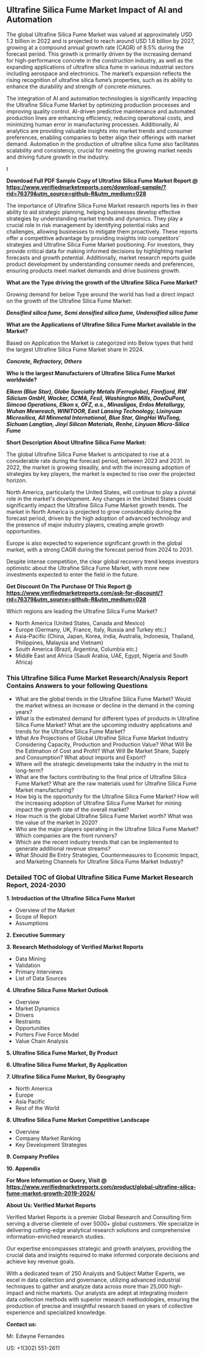 <h2>Ultrafine Silica Fume Market Impact of AI and Automation</h2><p>The global Ultrafine Silica Fume Market was valued at approximately USD 1.2 billion in 2022 and is projected to reach around USD 1.8 billion by 2027, growing at a compound annual growth rate (CAGR) of 8.5% during the forecast period. This growth is primarily driven by the increasing demand for high-performance concrete in the construction industry, as well as the expanding applications of ultrafine silica fume in various industrial sectors including aerospace and electronics. The market’s expansion reflects the rising recognition of ultrafine silica fume’s properties, such as its ability to enhance the durability and strength of concrete mixtures.</p><p>The integration of AI and automation technologies is significantly impacting the Ultrafine Silica Fume Market by optimizing production processes and improving quality control. AI-driven predictive maintenance and automated production lines are enhancing efficiency, reducing operational costs, and minimizing human error in manufacturing processes. Additionally, AI analytics are providing valuable insights into market trends and consumer preferences, enabling companies to better align their offerings with market demand. Automation in the production of ultrafine silica fume also facilitates scalability and consistency, crucial for meeting the growing market needs and driving future growth in the industry.</p>t</p><p id="" class=""><strong>Download Full PDF Sample Copy of Ultrafine Silica Fume Market Report @ <a href="https://www.verifiedmarketreports.com/download-sample/?rid=76379&utm_source=github-R&utm_medium=028" target="_blank">https://www.verifiedmarketreports.com/download-sample/?rid=76379&utm_source=github-R&utm_medium=028</a></strong></p><p>The importance of&nbsp;Ultrafine Silica Fume Market research reports lies in their ability to aid strategic planning, helping businesses develop effective strategies by understanding market trends and dynamics. They play a crucial role in risk management by identifying potential risks and challenges, allowing businesses to mitigate them proactively. These reports offer a competitive advantage by providing insights into competitors' strategies and Ultrafine Silica Fume Market positioning. For investors, they provide critical data for making informed decisions by highlighting market forecasts and growth potential. Additionally, market research reports guide product development by understanding consumer needs and preferences, ensuring products meet market demands and drive business growth.</p><p><strong>What are the&nbsp;Type driving the growth of the Ultrafine Silica Fume Market?</strong></p><p id="" class="">Growing demand for below Type around the world has had a direct impact on the growth of the Ultrafine Silica Fume Market:</p><em><strong>Densified silica fume, Semi densified silica fume, Undensified silica fume</strong></em></p><strong>What are the&nbsp;Applications&nbsp;of Ultrafine Silica Fume Market available in the Market?</strong></p><p id="" class="">Based on Application the Market is categorized into Below types that held the largest Ultrafine Silica Fume Market share In 2024.</p><em><strong>Concrete, Refractory, Others</strong></em></p><strong>Who is the largest Manufacturers of Ultrafine Silica Fume Market worldwide?</strong></p><p><em><strong>Elkem (Blue Star), Globe Specialty Metals (Ferroglobe), Finnfjord, RW Silicium GmbH, Wacker, CCMA, Fesil, Washington Mills, DowDuPont, Simcoa Operations, Elkon s, OFZ, a.s., Minasligas, Erdos Metallurgy, Wuhan Mewreach, WINITOOR, East Lansing Technology, Lixinyuan Microsilica, All Minmetal International, Blue Star, QingHai WuTong, Sichuan Langtian, Jinyi Silicon Materials, Renhe, Linyuan Micro-Silica Fume</strong></em></p><p id="" class=""><strong>Short Description About Ultrafine Silica Fume Market:</strong></p><p>The global Ultrafine Silica Fume Market is anticipated to rise at a considerable rate during the forecast period, between 2023 and 2031. In 2022, the market is growing steadily, and with the increasing adoption of strategies by key players, the market is expected to rise over the projected horizon.</p><p>North America, particularly the United States, will continue to play a pivotal role in the market's development. Any changes in the United States could significantly impact the Ultrafine Silica Fume Market growth trends. The market in North America is projected to grow considerably during the forecast period, driven by the high adoption of advanced technology and the presence of major industry players, creating ample growth opportunities.</p><p>Europe is also expected to experience significant growth in the global market, with a strong CAGR during the forecast period from 2024 to 2031.</p><p>Despite intense competition, the clear global recovery trend keeps investors optimistic about the Ultrafine Silica Fume Market, with more new investments expected to enter the field in the future.</p><p id="" class=""><strong>Get Discount On The Purchase Of This Report @ <a href="https://www.verifiedmarketreports.com/ask-for-discount/?rid=76379&utm_source=github-R&utm_medium=028" target="_blank">https://www.verifiedmarketreports.com/ask-for-discount/?rid=76379&utm_source=github-R&utm_medium=028</a></strong></p>Which regions are leading the Ultrafine Silica Fume Market?</p><ul><li>North America (United States, Canada and Mexico)</li><li>Europe (Germany, UK, France, Italy, Russia and Turkey etc.)</li><li>Asia-Pacific (China, Japan, Korea, India, Australia, Indonesia, Thailand, Philippines, Malaysia and Vietnam)</li><li>South America (Brazil, Argentina, Columbia etc.)</li><li>Middle East and Africa (Saudi Arabia, UAE, Egypt, Nigeria and South Africa)</li></ul><h3 id="" class="">This Ultrafine Silica Fume Market Research/Analysis Report Contains Answers to your following Questions</h3><ul><li>What are the global trends in the Ultrafine Silica Fume Market? Would the market witness an increase or decline in the demand in the coming years?</li><li>What is the estimated demand for different types of products in Ultrafine Silica Fume Market? What are the upcoming industry applications and trends for the Ultrafine Silica Fume Market?</li><li>What Are Projections of Global Ultrafine Silica Fume Market Industry Considering Capacity, Production and Production Value? What Will Be the Estimation of Cost and Profit? What Will Be Market Share, Supply and Consumption? What about imports and Export?</li><li>Where will the strategic developments take the industry in the mid to long-term?</li><li>What are the factors contributing to the final price of Ultrafine Silica Fume Market? What are the raw materials used for Ultrafine Silica Fume Market manufacturing?</li><li>How big is the opportunity for the Ultrafine Silica Fume Market? How will the increasing adoption of Ultrafine Silica Fume Market for mining impact the growth rate of the overall market?</li><li>How much is the global Ultrafine Silica Fume Market worth? What was the value of the market In 2020?</li><li>Who are the major players operating in the Ultrafine Silica Fume Market? Which companies are the front runners?</li><li>Which are the recent industry trends that can be implemented to generate additional revenue streams?</li><li>What Should Be Entry Strategies, Countermeasures to Economic Impact, and Marketing Channels for Ultrafine Silica Fume Market Industry?</li></ul><h3 id="" class="">Detailed TOC of Global Ultrafine Silica Fume Market Research Report, 2024-2030</h3><p id="" class=""><strong>1. Introduction of the Ultrafine Silica Fume Market</strong></p><ul><li>Overview of the Market</li><li>Scope of Report</li><li>Assumptions</li></ul><p id="" class=""><strong>2. Executive Summary</strong></p><p id="" class=""><strong>3. Research Methodology of Verified Market Reports</strong></p><ul><li>Data Mining</li><li>Validation</li><li>Primary Interviews</li><li>List of Data Sources</li></ul><p id="" class=""><strong>4. Ultrafine Silica Fume Market Outlook</strong></p><ul><li>Overview</li><li>Market Dynamics</li><li>Drivers</li><li>Restraints</li><li>Opportunities</li><li>Porters Five Force Model</li><li>Value Chain Analysis</li></ul><p id="" class=""><strong>5. Ultrafine Silica Fume Market, By Product</strong></p><p id="" class=""><strong>6. Ultrafine Silica Fume Market, By Application</strong></p><p id="" class=""><strong>7. Ultrafine Silica Fume Market, By Geography</strong></p><ul><li>North America</li><li>Europe</li><li>Asia Pacific</li><li>Rest of the World</li></ul><p id="" class=""><strong>8. Ultrafine Silica Fume Market Competitive Landscape</strong></p><ul><li>Overview</li><li>Company Market Ranking</li><li>Key Development Strategies</li></ul><p id="" class=""><strong>9. Company Profiles</strong></p><p id="" class=""><strong>10. Appendix</strong></p><p id="" class=""><strong>For More Information or Query, Visit @ <a href="https://www.verifiedmarketreports.com/product/global-ultrafine-silica-fume-market-growth-2019-2024/" target="_blank">https://www.verifiedmarketreports.com/product/global-ultrafine-silica-fume-market-growth-2019-2024/</a></strong></p><p id="" class=""><strong>About Us: Verified Market Reports</strong></p><p id="" class="">Verified Market Reports is a premier Global Research and Consulting firm serving a diverse clientele of over 5000+ global customers. We specialize in delivering cutting-edge analytical research solutions and comprehensive information-enriched research studies.</p><p id="" class="">Our expertise encompasses strategic and growth analyses, providing the crucial data and insights required to make informed corporate decisions and achieve key revenue goals.</p><p id="" class="">With a dedicated team of 250 Analysts and Subject Matter Experts, we excel in data collection and governance, utilizing advanced industrial techniques to gather and analyze data across more than 25,000 high-impact and niche markets. Our analysts are adept at integrating modern data collection methods with superior research methodologies, ensuring the production of precise and insightful research based on years of collective experience and specialized knowledge.</p><p id="" class=""><strong>Contact us:</strong></p><p id="" class="">Mr. Edwyne Fernandes</p><p id="" class="">US: +1(302) 551-2611</p>